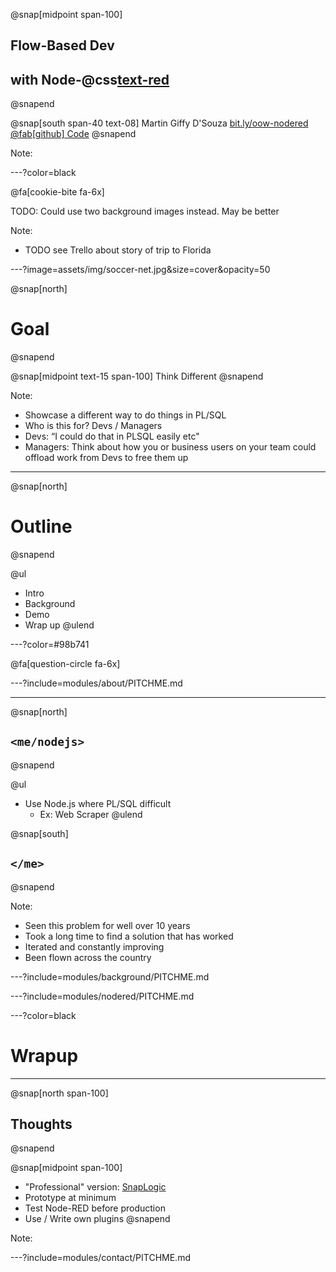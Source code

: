 @snap[midpoint span-100]
## Flow-Based Dev 
## with Node-@css[text-red](RED) 
@snapend

@snap[south span-40 text-08]
Martin Giffy D'Souza
[bit.ly/oow-nodered](http://bit.ly/oow-nodered)
[@fab[github] Code](https://github.com/martindsouza/pres-nodered)
@snapend

Note:


---?color=black

@fa[cookie-bite fa-6x]

TODO: Could use two background images instead. May be better


Note:
- TODO see Trello about story of trip to Florida


---?image=assets/img/soccer-net.jpg&size=cover&opacity=50

@snap[north]
# Goal
@snapend

@snap[midpoint text-15 span-100]
Think Different
@snapend


Note:
- Showcase a different way to do things in PL/SQL
- Who is this for? Devs / Managers
- Devs: “I could do that in PLSQL easily etc"
- Managers: Think about how you or business users on your team could offload work from Devs to free them up




---



@snap[north]
# Outline
@snapend


@ul[](false)
- Intro
- Background
- Demo
- Wrap up
@ulend


---?color=#98b741

@fa[question-circle fa-6x]

---?include=modules/about/PITCHME.md

--- 


@snap[north]
## `<me/nodejs>`
@snapend


@ul[](false)
- Use Node.js where PL/SQL difficult
  - Ex: Web Scraper
@ulend

@snap[south]
## `</me>`
@snapend

Note:
- Seen this problem for well over 10 years
- Took a long time to find a solution that has worked
- Iterated and constantly improving
- Been flown across the country


---?include=modules/background/PITCHME.md

---?include=modules/nodered/PITCHME.md

---?color=black

# Wrapup

--- 

@snap[north span-100]
## Thoughts
@snapend


@snap[midpoint span-100]
- "Professional" version: [SnapLogic](https://www.snaplogic.com/)
- Prototype at minimum
- Test Node-RED before production
- Use / Write own plugins
@snapend

Note:

---?include=modules/contact/PITCHME.md



